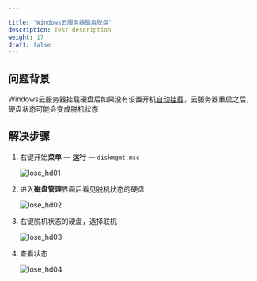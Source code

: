 ```yaml
---

title: "Windows云服务器磁盘脱盘"
description: Test description
weight: 17
draft: false
---
```


## 问题背景
Windows云服务器挂载硬盘后如果没有设置开机[自动挂载](/storage/disk/manual/auto_mount/win_auto_mount/)，云服务器重启之后，硬盘状态可能会变成脱机状态

## 解决步骤

1. 右键开始**菜单** —  **运行**   —  `diskmgmt.msc`

   ![lose_hd01](../../../_images/lose_hd01.jpg)

2. 进入**磁盘管理**界面后看见脱机状态的硬盘

   ![lose_hd02](../../../_images/lose_hd02.jpg)

3. 右键脱机状态的硬盘，选择联机

   ![lose_hd03](../../../_images/lose_hd03.png)

4. 查看状态

   ![lose_hd04](../../../_images/lose_hd04.jpg)
